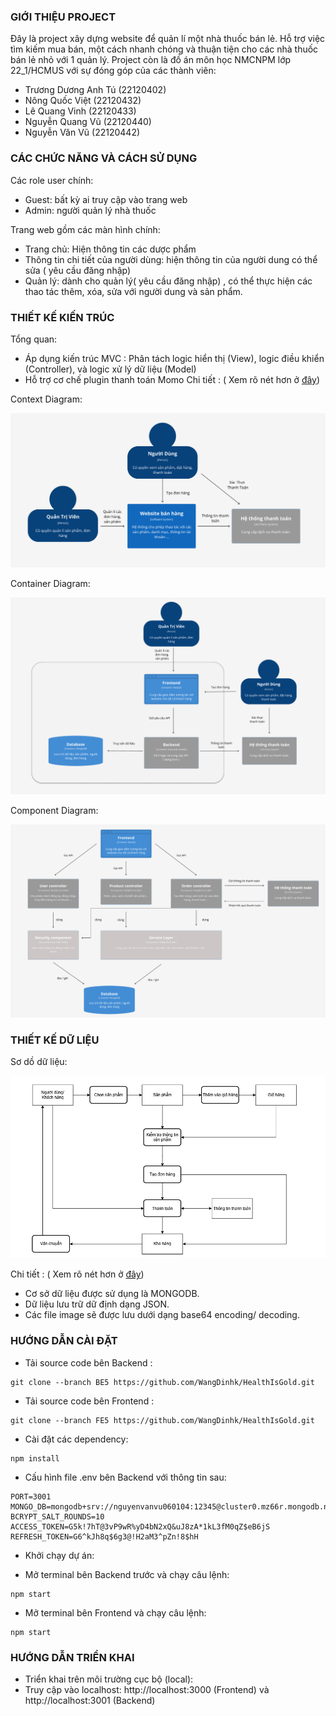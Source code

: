 ### GIỚI THIỆU PROJECT

Đây là project xây dựng website để quản lí một nhà thuốc bán lẻ. Hỗ trợ việc tìm kiếm mua bán, một cách nhanh chóng và thuận tiện cho các nhà thuốc bán lẻ nhỏ với 1 quản lý.
Project còn là đồ án môn học NMCNPM lớp 22_1/HCMUS với sự đóng góp của các thành viên:

- Trương Dương Anh Tú (22120402)
- Nông Quốc Việt (22120432)
- Lê Quang Vinh (22120433)
- Nguyễn Quang Vũ (22120440)
- Nguyễn Văn Vũ (22120442)

### CÁC CHỨC NĂNG VÀ CÁCH SỬ DỤNG

Các role user chính:

- Guest: bất kỳ ai truy cập vào trang web
- Admin: người quản lý nhà thuốc

Trang web gồm các màn hình chính:

- Trang chủ: Hiện thông tin các dược phẩm 
- Thông tin chi tiết của người dùng: hiện thông tin của người dung có thể sửa ( yêu cầu đăng nhập)
- Quản lý: dành cho quản lý( yêu cầu đăng nhập) , có thể thực hiện các thao tác thêm, xóa, sửa với người dung và sản phẩm.


### THIẾT KẾ KIẾN TRÚC
Tổng quan:
-	Áp dụng kiến trúc MVC : Phân tách logic hiển thị (View), logic điều khiển (Controller), và logic xử lý dữ liệu (Model)
-	Hỗ trợ cơ chế plugin thanh toán Momo
Chi tiết :  ( Xem rõ nét hơn ở [đây](https://www.figma.com/design/PWMPWzKTRswU7ngkBfr8WJ/The-C4-model-for-Figma-(Community)?node-id=103-401&p=f))

Context Diagram:

![Alt text](./contextDiagram.png)

Container Diagram:

![Alt text](./containerDiagram.png)

Component Diagram:

![Alt text](./componentDiagram.png)

### THIẾT KẾ DỮ LIỆU
Sơ dồ dữ liệu:

![Alt text](./so_do_du_lieu.png)

Chi tiết :  ( Xem rõ nét hơn ở [đây](https://viewer.diagrams.net/?tags=%7B%7D&lightbox=1&highlight=0000ff&edit=_blank&layers=1&nav=1&title=moHinhQuanNiem.drawio#R%3Cmxfile%3E%3Cdiagram%20name%3D%22Trang-1%22%20id%3D%22fEscKLE6eV9vjQDiBu6H%22%3E7V1rk6O2tv01rjrnw6R4GD8%2B%2BtGTzM08Oj09OcmnWzQwNrdt8AXc051ffySBMFjCBoyB8d5VU4nBmLa3lrSWFtpbA32xff01MHfrT77tbAaaYr8O9OVA01TFUMj%2F6Jm3%2BMxIU%2BMTq8C1k4sOJ766%2Fzj8k8nZvWs7Ye7CyPc3kbvLn7R8z3OsKHfODAL%2FR%2F6y7%2F4m%2F1d35soRTny1zI149j%2BuHa3jsxNtfDj%2Fm%2BOu1vwvq6Np%2FM7W5BcnvyRcm7b%2FI3NKvxvoi8D3o%2FjV9nXhbGjweFziz70veDf9YoHjRWU%2BcP%2B2chXvn3A%2F%2FWP75%2BdgbPzvb847I77Li7nZJz%2F429e7h%2BQLR288CuS77%2BjLyHyip%2BZhZAZR0li6Qk6Q8Eem6zkBOaGy483G3IUuuzw%2Bs3Y39kfzzd9H%2FEb8aP7dfXXsh7it6LWk2T6Sm9FDevPv5OZfky9D3zY37sojry3yy%2BlfnAdOSL7LRzOMkivW0XaTvBTDlETuxQki5zVzKgnbr46%2FdaLgjVySYFZPWvDHAQDqJDm3zjS%2BriQnzQR0q%2FRWh3YhL5KmqdBMI6GZTjfRAwXafO0H7j%2B0YTZJILPNxo5%2FuNuN6REEm%2FbRqbnPeiwLv7vZLPyNT9vW8z1HaF56kR34u0czWDlRcmLnu17E4mDMyT8SmYXyizEwyHddkGP1cEz%2B0cuDaOF7YRQQGNF7OKQ1fzi0ReeRv0tuunG%2B8%2FsHSdzp6yc%2FivxtYYOfRP4VUHAlEIwFENz%2FXggD8vsj19w8kDHR9FabuNHYEGkeGk3SstJYp%2FE9Dvxxz%2FRJOL9v2Ci3dm3bIb10%2FmPtRs7XnWnRi34QljjXP0%2F2gPPNlWkfvWLzJDc7BK3y3cwNGZE8MyL9Z%2B%2FZodDm6fesD4OJAIO7reluOkYCH5Pja%2BchaW%2FXW32MPzk6gorRE6i8Fvdso1HolLpdC9iZIo%2BU4hHlijwy6ppHuLQug4J2Bg%2FHdvn9rssi09KNdessoqoCCD6bW6fvLNIHaIBjDVVD2uicNqad04YOljbSDoC8oQ4FFNybYfjDD2y43FEBH%2FDIQ7QYkTzaJg9V65w9KliYt8Ye5Zvr5tlD9DDdcGZvXQ8weZSHBzjy0HXkita5wuiaK%2FQhFGrg%2BEZqeKeLOvF%2BTRsPLDFUAAc8YlAKcYHEcC1imHRODCoYYlBKt87NE4PoPs8sywnJH1Me%2FWcH8NShAkrAMQRfoYcM0R5DpKs2O2MIbQKFITi%2BkSHeaeKylgfne%2BCEa6SICjCBRxHFPgNSxLUoYtg5RRhgKGJYunVuniLEx08z2w7YLAIsNZSHBzxqKHYakBquRQ3jzqkBzDPpCklQN08N4rq22YtJOvJAG5lbGl7vKdyloQXJFOXRAo4pdDEf5%2F7hy%2FLb4vE0gxyxxQ1nUSbvjvgapIr5dEPtWsO9jukw5Vi%2FiiU9KY2LvuRV8hkpzMTKtBOgEhj%2BnDkx7WVWVsAKOB0wFB9TIplcOIWsTiadJ1cO4WbJpD0AmWQoZsl82NJKMz2nkl6AAx51YIpMD6ij8wTLIdwUmSGmyKShEFNkHt92kJkD82OKYyOaj8gcRczB5snxb1SNazJJ99mWwwrO5q1RSfnmunUq4YNU1tgMXAsyl5QHBzgumeCShx5QR%2BfJlxMwTDHBNRBpKETXcumGFvl7EVyyqIAPcGQxLs6zQLJojSw6T8gcT6GQxRinFem4KE4rFjFTKLSOCwGDbz3DpY0KSIFHG8W5F0gbbdFG91ma4xEY2sAHG2koxAcbn0xv%2F920on3gBIAJAx9wFMcGn2f0gDA6z9kcF9eBuzXC0JAweCjERVRLxwrcXeT6gDP6KyAEHF2Miv0IpIvW6KLzPE7%2BBW6fLjjgkS7ejcXsjW%2BeC%2Fj5RQVswCOKYgcCiaItokj3y%2ByMKEbFReJujShwA8U0FOKiSfb8IsETTK7ATROLY4NF6HvAFZ2niY%2FAVKXngEeueDcSU7OSjgeXKrAsfXFsio0HpIrWqKLzJPARmDr1PNRIFe9G3Jc%2FUMUfe9OL3AjyvKI8PsCRhYEV6ntAFp2nfRtgStYbWLI%2BDYWYoPnBWwWkKRzIKRcVEAKOLlS%2BbDODmS8Py7uH0yxyxBi3X2cyLeRRXF9QPgpcbYRXVfHRJFL%2FhYUmD93hkkqTldnlQiCIcwRApSYP%2FQAFgKqKKZdfAtsJPiz7Tv%2Ft1ZusAphiPaApjQKo1O3aQJCByTSXVgmrQSISc7FlEjHAZM%2BkEEfCILEQ82e%2Brt0d%2FRbxTjb%2Fer9nt%2FFYzeLF4Y34wGJGJHvFVzvQgx3dZPnffeecfmAMHseo4hp8JJ32SUdiUrY9c6lQo%2FTWWEjFfdQOsRCLlN6bb1vmWirk7mvfBswlFZACkEtEAYNc0j6XyKpTtk0mFcqW3hyZ4EOwQywkT8EiZxvSQMIuVFkFJvCYhI9gyCTdMomkWGXLTKJVeLJ2a0yilW%2Bwm2cS3uxH5tiOjNdIJlWQAo9MhrgMrwvukNSubJk7hmAW3qUYR6ogsRAnHY8%2B7dfIExVgApAnivP%2FkCeuxhOyYpVt80TxOoub4wl80nGIhfik41sIuU5lFXQApAfcPqULepCUpmybHuA4TkNcv3uIhbh%2B9wN7cGGSz2kjc0tj7D2FuzS%2BMDkDV%2FAWB0fHXVS64AxJfcqWOUMHs2%2BKWiEl9%2FY5Q3xuec%2FoQpkBTvqsAhGAHIFZHh1whKw0ZdscASfNQ8c0j0MsxFWSbF5hOxuXxMexIRMFpmoUB8cQJ6QCVBx75fDUTYeVJnpwNibdT%2BHu8E6u%2BIqWbynHs2dBwBr37uEfJ%2FAf%2FU%2Bm98YJ5%2FDe1vTsLwxeAf3JDicd59WN%2FuI3I6%2F%2Fpud%2FMZKj5WvmsiVnJYdmK%2F2VPch8ih4ePsaO%2BOdEWHGPzt8HlnMimHoSy4jTXGHU%2BdIKGtmyA5cqg0x6MmAt8uLkvvEJXN5T9s0gnotMPtvRjrAY%2F%2FjkUwccCjcaHt1IPb5RHBzhRs0BukTuUbOAJuNhEZ5zWP8ZIZ0231lM831vEdIXQPr9x%2FH8z%2FfhYhJE%2F7N4%2FW051tfbd%2BJixU%2Fms7jggHBblEepUEOFMqBrmZtZ8saWMC2Duoxp83AthFCFEivKURx5mdQMIkZXEsvSwGqiZvKszd7%2BCWNrHGO089iK5a%2Bzoy6ZzK39le%2BZm%2ByImw%2FL4ZqPPhObNO7%2F50TRWzIqm%2FvIPx6X6w2QfDA%2BDMB%2FZ4Zm%2BWBcalCVxkYiE%2BQx1EoOqdVGSkJP5lvmgmQiXjiQHlVGmirGETriGzY65omq9PNqsBgN5srgTh3M54Pp0qXTm8FCH8yndLnu%2B4E22tBOarsv5OWKvvx9Td%2Bfqdaawp69Vui18YXkM5lrBbjmwVh5LlL7CcbbUY%2FO8qUm6cKja3VhVXzO0GoXPvTav3Od9gKNI%2F2dw5LdkSexNtcdL2oeUed%2BZX1jNpjpdEPt3ZofTrfdg5vL8t6gW8xM%2F9VNxpbJ%2B%2Fxw0XHsRtO%2BjQyi2bRY89gt2WbudZCono%2Bm%2BRT6m33kzAKLz8zo2cPRkM3BAv%2FZ%2BU8SHO064tUYigIrdYyzjWBcqxFKZMNmpqnWxgxD18qHs%2Bcz0ovE07jkYJ1pP1nJTqOhyehxH25qMjoctzsZFZfBg0DduCTqhoi6a6BOUsT2MSbo2ZaejrnaJy9XlUm817RjCLOCrmmnTFXaWxwBSs8Salj7OASUwJ3o1oHAHcfTWeAZiLur4K7M86RauKtiNqa4U9vCnVF2vCvrivxkuBup%2BRuls%2FAzuKvqro6N47%2FTgr3KS%2BjcurXXvGVXMEipeXtrPGl5kBKzzn5PhbBOJXIUmPS%2FTBDPh6y%2BReTeplWj821SeI%2BSrNxuVzNrYrGIm%2BxussUCLT3Zuqx9uh0OW%2BP08u0zucq4WZkbJ3lunOQfPZ69XlWSbn5VMpXUFXvko6hKPYnBYjiYqvTx5Uz1bsGVOB5hx5KyLC2PsKIr8ShyXbQ2PfoomPRE9lzYO9EA7TzbMUZHCB9L%2FJ1Wn%2B1IFpDfJldpnY2FlyFd9EEeK8D6pxpXJt2PK6KwFruHbPafWwhaxhS4cOVSFROrjU5TYzVoi67A9HjdW103atLyRE%2BXwK%2BF0Zk7VnWc0vbU7aQkOPWy4GxpRBef5P%2B%2B9kvqxG6W70xlA3O7MqWb9aVS61Yp1xGUX7SctlGv1hM4wM%2F3hKY7Qq1p3pEGnk7aWGAqThj%2B5JM2toTJWu%2FfUgft51VU8tB2J6h0cd3dVzYzVvhEOV3hSy9bJgezO3Lw8QNvkNE3oUH6u0SfP7iS7KCgy8bMq63JH1fYQEG2CzANxOlNgNkVJzYBbgDRR4OFpkh2OUod32xYU%2BnWfFxLLIq6XvZ9PG7w7FzXWzuBW5gUX5igWyJhX5IE3GAOvwiN0xiulPQtB8TVVmbKVivt%2BbA2tSgzM2m3pNP2AqBI8rIzY5tsxBLTtougIUu2vjjFm2HBCe5enBgScul5ugNValSp4DzVqMndinZsL3O7ZlOy5egRlUnmWd5%2BQLNeElKkS9w26XvjPYKpGphej1o%2Bg4Zpo9gqc7c2oCV6hw%2FJHJP6h0%2B5MQqhVANKssLDUoF9wThV5nZtgEnM0VumY5FBp1DJWly6tsBFPNXCky6bNMiM0vp4KnW7NvDU6aaxqKLPzF7LzrKuJqpF4%2BBLYDvBhyUOLdnegxKaBEN8akfa0ZUY6QgVFMjZ0IiZrfeBuzVZMJ6dN8RPLfxAUsUSjzXrak9mbKplxys2fMpg9HBPo%2BWli2%2BNSoVdEWkg9TK6zj3Wy5IH5O3qZc6oR3tb0j9l24EThjjCZDsRymYCGdF5RtlcByrQZPNU9JU%2F%2B3SBh7enH0bw1AAPIM08ldQgzmnmOc1ds9ISQySWp3IqMu%2Bl5eJmOn3quuJHrHhcclksuefvxTU%2BCFSU3HmgokXdY8kto9uWNbfoUd%2Bbb1uHLXYkf2Lt2zjIZPsRqm4SDDSrm4EKONUtmtWoui8EDyTVLTrV9%2BtENMeymiXOctU9i9ctnk01RJyhaM4HB33qPovmUdeiOd3vI7sPQ%2BRs2ba4gWuJuzGAHGLQqM5CRnSqP%2B%2B3T%2FRZKmKlClagaWZVQau6cfQAEs2qInrVj3zVvMEU88qNpTFVyUHqYJ%2B2rBF2NWAHSEOrCjrPPRbRmmTf37ZFtGg9832Owp3p5ZAy%2Bv%2B9z5rPeY3eJVnSM3JFsjnr4QK%2BNxJdOLJjjiRX5OkOSvHNC7ZQgjiOHboqKnUaDdHdRqVeCyzwpDr6283DB5RWlzvcNPGenq1S7gXRhZL8ODroa%2FdZkneesKhKNi1qTpI%2F%2BhRBqMdLjGLonGdBic55Q2ABp8clOzChHr8UPpD0uHrWO4%2FSAiLMIbe4RB%2BXq96OmEOVfow5NM77rNI7T5NU1WLj3HZfLhPp30Kqq1Jtzu6H0lzSOVGa02jgQvCGwAJPmqNV3jx8QEnzc2VL5tmyJXvGa0cJlGOKN1zTciHoQGnzKUrx3khxGfBaluKSjfQak%2BJnnfcn03pesaL%2F76y49ej9XM%2Blo5X0lh%2FYCnWT%2FKYi%2Bx2V%2F7muj8qfAV805Z98f%2BOYaHFVRQs46c%2F9LJT%2BDcIHkvTXRFdeund4mYor5ISeu%2FSoAIvEwlfWbK8oK0k9NRGy9SALaeLAN8nFiUMfJg7dZ5CORef0nulyZYaFVHM9BvU2i4Zol6LTXgss4OS2ZA89lNuXwgeS3JZsFohlV1pDGiiVrKBK7o1KHnafIjoWXUZmYdvOxiU%2FxMYxJdtrUCmzaIjuIjrT9dACTyqLxiJK5UvhA0oqi2t3KznTa7kVPZ2zWuCu6aP73BQsIelqreqScomotqjidj0nSFpGFL7W2t3YH803fx%2Fx%2B%2FAjSTuqVRuMNzEvA6iMS%2BrT1O69wvoP2VJsnMFcZQZzQHElndv2iiDR2H9c53apVqI4oZ8O9jh0Z%2FoQTl9oNESjP6Mg9nTyy3229%2BRgk7433iOcKsIJ3PxGEx8FPGSU51NunEIw1QETpNmOJj4YWKbjkeGxKQvPh9VdRFQ9REGaqOiy9dSopzvX0295SHQnr3XxicDd1nTRnMt3H5TSNBrikwBcM1MLLOCEsi4%2BCLgP3K3JovHsvCGC6iEIkjrWJaZrLkF1JklQtfc0Wt6ay2YDV4PWhBoo2Yw2dJ9lc%2FclY3RJTWtzi%2FsU5XsPqmYaDVxp3hBY4KlmXGnePHxASWbRUH5kzydmXiqREUV1UARJDfO%2FiWq4l2q4%2B03v1aHoIt%2BbYfjDD2wcYHJdCCUxjQYayQ2BBZwkHuKK8ubhA0kSD0UX%2BVO6DRAF0nPqFU%2F3KJIvwhUokYyWca9FcvclSoaiZ%2ByGM3vrYiJdvgehRqbREG1jTLushxZ4Ihl94%2BbhA0oki77xX3HZEZpvkyn6nZYFj3NwFJcJaD9dpExtZhMprj7qIElo%2Fj1QQvdSQvdgi3tD9Jmb209zZllOSKuhPBIceLihZpmeilKdRgPt7IbAAk6pG2hnNw8fSErdkNnZR0W4Zfv3kMEp0ejv43opyRHWFayLOlBKHc3uXiv17vMKDdHsbk6pPzjfAydco1QvM5Chq56NBi7Gbggs8KQ6murNwweUVBdN9VJS3T5Y6xmZ%2Fi92ej7Nbr7DqxpR7kwTHmm0TW5tRS7jS2WbFkJ0%2F43YrYddSIKfr55Awd9Pwd99RuToqta8bQdsAEOhf76LotCn0UBPviGwgBP6I8luiKye9HzIxJbFXusIpHpAgiT5R%2BdKlsxp8XKL7%2FQzITMEXHB%2BAbZASXLcAbNHClyGvLYV%2BDUt99mLSYBDjswtHVW8p3A3yO1vj4K8qIOiIGfRQOe9IbDAE%2BSi846CvDkggRLkogfPjXItu1kQt9mp6W4ftgTAqimXQQ2SPueW7E3tETTkG3Kdk7nG9fYImsicZpwJXWcmlKK4z3sETUSzF%2FcIOt2s5UcCAHOTicTxxT2CrgMncLOXiegB4x5BzYIJ0gxmIi69xj2CGkcUqImKzDdGPd25nu7NHkET0br9sDVXWO08331QStNoiF4t2vy1wAJPKIveLC6wvxQ%2BkKQxB3KhuR%2Fm6tLsDoUet5TwTy7CP%2FVR3GSoMbhC0t1T9LH7rLu7X1I%2FFW1t3GRI6D0ou2k0RAcbZXctsICT3VPRn8atORtAECjlLZrSmX2GTmlnxFYdbIGSyWhP91km92D3oanoTz%2B%2B7VAn57sP6mQaDbSnGwILPJ2M9nTz8AEkktPyyRkAffRzK81RKDeNL0BCWVPQT%2B61UO58ByJNEQ3l%2B8C1UCnn%2Bw8qZRoN0VHG%2FYfqoQWaVNYU0VJGqXwpfEBJZdFP%2FtWNNyBCmXwFbIGSyegn91kmd7%2FLkKaIfjIvdGK7LzmkVK6jsnRDi2A7ylROYffEwimSHopCnEYDLeuGwAJPh6Nl3Tx8IOlw%2Fj1y6zoytQo3aSL0IJd3uI0PE8GOOKuDM0iaXEXruteavPMcRELahZr88uKGi1iRK258H996xsKGZXor6nMaDVx63RBYwOlzFX3y5uEDSp%2BLPvlXXk5GZfp8MRrMebXxmc7KZa6T6jOH0pmaN8jsGMSWohB8sAue1z4CsR4QQQl4NNV7LeA7T2bU1GJT%2FXIB%2F8n09t9NK9oHtDYrSvfz%2FRSlO40GWusNgQWedEdrvXn4QJLuvKdkAZQo88HxEpfXPVYWuRRbkNS4VvzQBcV36%2BK7%2B62BND4bu4r4XjqhFbi7yPU91N4leiVqbxYNtM0bAgs47a2hbd48fEBpb9E2%2FxTvJ0Wd71R6Czocl5pfjjNIOtxAHd4nHd59AqYh6vBvnotz%2BlxvQX3MooH6uCGwgNPHBurj5uEDSR8boj5Otq1fjAYzlUrhl7RK9gA3V7sYXJBE8XCEorg%2FonjYfbrlUFwZwhZkB1h6NtdhUBezaOCajYbAAk4XD3HNRvPwAaWLxTUbf6Tbd6p0m%2BFVUZUSXMJxOdRAqWS0jvukkrtPgByK1nESWhxNMv0FRTKLBprHDYEFnkhG87h5%2BEASycNC85gLZTe2jMXMxJAfkg8pNj8wMu%2FhSozmQAlJTutoOvdJTnefjqiLpvMfe9OL3Ahd51yPQUHNoiG6zp%2F32yeabYpgqQQWcIJaP%2B06j8wtbXzvKdwNMFOiLpxACWzRhV7umUZO1mFY5zYsR4zVwRgovYz2c4%2F0stF9BqEu2s8fvFXg2C79tTiiZPoMKmYWDbSgGwILPMWMFnTz8IGkkHXJduS86t06p4bHtFK1xZ3msYnC%2BQrQuwnhTA4Dn9Y9OFxOmnL9ybcdesV%2FAQ%3D%3D%3C%2Fdiagram%3E%3C%2Fmxfile%3E#%7B%22pageId%22%3A%22fEscKLE6eV9vjQDiBu6H%22%7D))


-	Cơ sở dữ liệu được sử dụng là MONGODB.
-	Dữ liệu lưu trữ dữ định dạng JSON.
-	Các file image sẽ được lưu dưới dạng base64 encoding/ decoding.

### HƯỚNG DẪN CÀI ĐẶT
- Tải source code bên Backend :
  
```terminal
git clone --branch BE5 https://github.com/WangDinhk/HealthIsGold.git
```
- Tải source code bên Frontend :
```terminal
git clone --branch FE5 https://github.com/WangDinhk/HealthIsGold.git
```

- Cài đặt các dependency: 

```terminal
npm install
```
- Cấu hình file .env bên Backend với thông tin sau:
```terminal
PORT=3001
MONGO_DB=mongodb+srv://nguyenvanvu060104:12345@cluster0.mz66r.mongodb.net/
BCRYPT_SALT_ROUNDS=10
ACCESS_TOKEN=G5k!7hT@3vP9wR%yD4bN2xQ&uJ8zA*1kL3fM0qZ$eB6jS
REFRESH_TOKEN=G6^kJh8q$6g3@!H2aM3^pZn!8$hH
```
- Khởi chạy dự án:
+ Mở terminal bên Backend trước và chạy câu lệnh:  
```terminal
npm start
```

+ Mở terminal bên Frontend và chạy câu lệnh: 
```terminal
npm start
```
### HƯỚNG DẪN TRIỂN KHAI
- Triển khai trên môi trường cục bộ (local): 
- Truy cập vào localhost: http://localhost:3000 (Frontend) và http://localhost:3001 (Backend)
